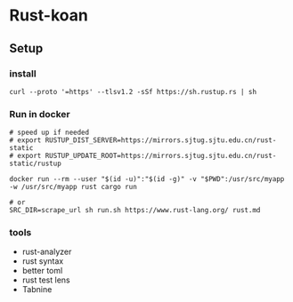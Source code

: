 # Rust-koan

## Setup
### install

```shell
curl --proto '=https' --tlsv1.2 -sSf https://sh.rustup.rs | sh
```

### Run in docker

```shell
# speed up if needed
# export RUSTUP_DIST_SERVER=https://mirrors.sjtug.sjtu.edu.cn/rust-static
# export RUSTUP_UPDATE_ROOT=https://mirrors.sjtug.sjtu.edu.cn/rust-static/rustup

docker run --rm --user "$(id -u)":"$(id -g)" -v "$PWD":/usr/src/myapp -w /usr/src/myapp rust cargo run

# or
SRC_DIR=scrape_url sh run.sh https://www.rust-lang.org/ rust.md
```

### tools

- rust-analyzer
- rust syntax
- better toml
- rust test lens
- Tabnine
